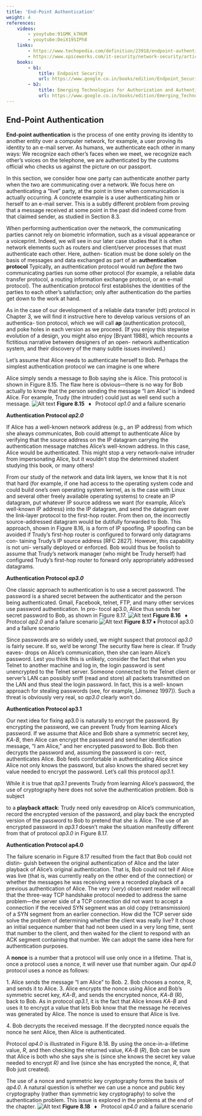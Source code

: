 ```yaml
---
title: 'End-Point Authentication'
weight: 4
references:
    videos:
        - youytube:91GMK_k7HUM
        - youytube:DeiX19SIPh8
    links:
        - https://www.techopedia.com/definition/23918/endpoint-authentication
        - https://www.spiceworks.com/it-security/network-security/articles/what-is-endpoint-encryption/
    books:
        - b1:
            title: Endpoint Security
            url: https://www.google.co.in/books/edition/Endpoint_Security/oBgNPOk2kw8C?hl=en&gbpv=0
        - b2:
            title: Emerging Technologies for Authorization and Authentication
            url: https://www.google.co.in/books/edition/Emerging_Technologies_for_Authorization/0DZZEAAAQBAJ?hl=en&gbpv=0
---
```


## End-Point Authentication

**End-point authentication** is the process of one entity proving its identity to another entity over a computer network, for example, a user proving its identity to an e-mail server. As humans, we authenticate each other in many ways: We recognize each other’s faces when we meet, we recognize each other’s voices on the telephone, we are authenticated by the customs official who checks us against the picture on our passport.

In this section, we consider how one party can authenticate another party when the two are communicating over a network. We focus here on authenticating a “live” party, at the point in time when communication is actually occurring. A concrete example is a user authenticating him or herself to an e-mail server. This is a subtly different problem from proving that a message received at some point in the past did indeed come from that claimed sender, as studied in Section 8.3.

When performing authentication over the network, the communicating parties cannot rely on biometric information, such as a visual appearance or a voiceprint. Indeed, we will see in our later case studies that it is often network elements such as routers and client/server processes that must authenticate each other. Here, authen- tication must be done solely on the basis of messages and data exchanged as part of an **authentication protocol** Typically, an authentication protocol would run _before_ the two communicating parties run some other protocol (for example, a reliable data transfer protocol, a routing information exchange protocol, or an e-mail protocol). The authentication protocol first establishes the identities of the parties to each other’s satisfaction; only after authentication do the parties get down to the work at hand.

As in the case of our development of a reliable data transfer (rdt) protocol in Chapter 3, we will find it instructive here to develop various versions of an authentica- tion protocol, which we will call **ap** (authentication protocol), and poke holes in each version as we proceed. (If you enjoy this stepwise evolution of a design, you might also enjoy [Bryant 1988], which recounts a fictitious narrative between designers of an open- network authentication system, and their discovery of the many subtle issues involved.)

Let’s assume that Alice needs to authenticate herself to Bob. Perhaps the simplest authentication protocol we can imagine is one where

Alice simply sends a message to Bob saying she is Alice. This protocol is shown in Figure 8.15. The flaw here is obvious—there is no way for Bob actually to know that the person sending the message “I am Alice” is indeed Alice. For example, Trudy (the intruder) could just as well send such a message.
![Alt text](image-18.png)
**Figure 8.15**  ♦  Protocol _ap1.0_ and a failure scenario

**Authentication Protocol _ap2.0_**

If Alice has a well-known network address (e.g., an IP address) from which she always communicates, Bob could attempt to authenticate Alice by verifying that the source address on the IP datagram carrying the authentication message matches Alice’s well-known address. In this case, Alice would be authenticated. This might stop a very network-naive intruder from impersonating Alice, but it wouldn’t stop the determined student studying this book, or many others!

From our study of the network and data link layers, we know that it is not that hard (for example, if one had access to the operating system code and could build one’s own operating system kernel, as is the case with Linux and several other freely available operating systems) to create an IP datagram, put whatever IP source address we want (for example, Alice’s well-known IP address) into the IP datagram, and send the datagram over the link-layer protocol to the first-hop router. From then on, the incorrectly source-addressed datagram would be dutifully forwarded to Bob. This approach, shown in Figure 8.16, is a form of IP spoofing. IP spoofing can be avoided if Trudy’s first-hop router is configured to forward only datagrams con- taining Trudy’s IP source address [RFC 2827]. However, this capability is not uni- versally deployed or enforced. Bob would thus be foolish to assume that Trudy’s network manager (who might be Trudy herself) had configured Trudy’s first-hop router to forward only appropriately addressed datagrams.

**Authentication Protocol _ap3.0_**

One classic approach to authentication is to use a secret password. The password is a shared secret between the authenticator and the person being authenticated. Gmail, Facebook, telnet, FTP, and many other services use password authentication. In pro- tocol ap3.0, Alice thus sends her secret password to Bob, as shown in Figure 8.17.
![Alt text](image-19.png)
**Figure 8.16**  ♦  Protocol _ap2.0_ and a failure scenario
![Alt text](image-50.png)
**Figure 8.17** ♦ Protocol ap3.0 and a failure scenario

Since passwords are so widely used, we might suspect that protocol _ap3.0_ is fairly secure. If so, we’d be wrong! The security flaw here is clear. If Trudy eaves- drops on Alice’s communication, then she can learn Alice’s password. Lest you think this is unlikely, consider the fact that when you Telnet to another machine and log in, the login password is sent unencrypted to the Telnet server. Someone connected to the Telnet client or server’s LAN can possibly sniff (read and store) all packets transmitted on the LAN and thus steal the login password. In fact, this is a well- known approach for stealing passwords (see, for example, [Jimenez 1997]). Such a threat is obviously very real, so _ap3.0_ clearly won’t do.

**Authentication Protocol ap3.1**

Our next idea for fixing ap3.0 is naturally to encrypt the password. By encrypting the password, we can prevent Trudy from learning Alice’s password. If we assume that Alice and Bob share a symmetric secret key, _KA_\-_B_, then Alice can encrypt the password and send her identification message, “I am Alice,” and her encrypted password to Bob. Bob then decrypts the password and, assuming the password is cor- rect, authenticates Alice. Bob feels comfortable in authenticating Alice since Alice not only knows the password, but also knows the shared secret key value needed to encrypt the password. Let’s call this protocol _ap3.1_.

While it is true that _ap3.1_ prevents Trudy from learning Alice’s password, the use of cryptography here does not solve the authentication problem. Bob is subject

to a **playback attack**: Trudy need only eavesdrop on Alice’s communication, record the encrypted version of the password, and play back the encrypted version of the password to Bob to pretend that she is Alice. The use of an encrypted password in _ap3.1_ doesn’t make the situation manifestly different from that of protocol _ap3.0_ in Figure 8.17.

**Authentication Protocol ap4.0**

The failure scenario in Figure 8.17 resulted from the fact that Bob could not distin- guish between the original authentication of Alice and the later playback of Alice’s original authentication. That is, Bob could not tell if Alice was live (that is, was currently really on the other end of the connection) or whether the messages he was receiving were a recorded playback of a previous authentication of Alice. The very (_very_) observant reader will recall that the three-way TCP handshake protocol needed to address the same problem—the server side of a TCP connection did not want to accept a connection if the received SYN segment was an old copy (retransmission) of a SYN segment from an earlier connection. How did the TCP server side solve the problem of determining whether the client was really live? It chose an initial sequence number that had not been used in a very long time, sent that number to the client, and then waited for the client to respond with an ACK segment containing that number. We can adopt the same idea here for authentication purposes.

A **nonce** is a number that a protocol will use only once in a lifetime. That is, once a protocol uses a nonce, it will never use that number again. Our _ap4.0_ protocol uses a nonce as follows:

1\. Alice sends the message “I am Alice” to Bob. 
2\. Bob chooses a nonce, R, and sends it to Alice. 
3\. Alice encrypts the nonce using Alice and Bob’s symmetric secret key, _KA_\-_B_, and sends the encrypted nonce, _KA_\-_B_ (R), back to Bob. As in protocol _ap3.1_, it is the fact that Alice knows _KA_\-_B_ and uses it to encrypt a value that lets Bob know that the message he receives was generated by Alice. The nonce is used to ensure that Alice is live.

4\. Bob decrypts the received message. If the decrypted nonce equals the nonce he sent Alice, then Alice is authenticated.

Protocol _ap4.0_ is illustrated in Figure 8.18. By using the once-in-a-lifetime value, _R_, and then checking the returned value, _KA_\-_B_ (_R_), Bob can be sure that Alice is both who she says she is (since she knows the secret key value needed to encrypt _R)_ and live (since she has encrypted the nonce, _R_, that Bob just created).

The use of a nonce and symmetric key cryptography forms the basis of _ap4.0_. A natural question is whether we can use a nonce and public key cryptography (rather than symmetric key cryptography) to solve the authentication problem. This issue is explored in the problems at the end of the chapter.
![Alt text](image-21.png)
**Figure 8.18**  ♦  Protocol _ap4.0_ and a failure scenario

